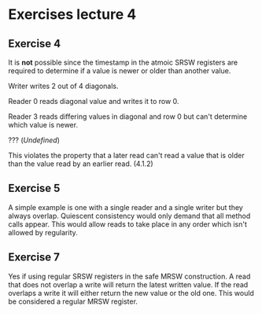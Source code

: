 # Exercises lecture 4

## Exercise 4
It is **not** possible since the timestamp in the atmoic SRSW registers are required to determine if a value is newer or older than another value. 

Writer writes 2 out of 4 diagonals.

Reader 0 reads diagonal value and writes it to row 0.

Reader 3 reads differing values in diagonal and row 0 but can't determine which value is newer.

??? (*Undefined*)

This violates the property that a later read can't read a value that is older than the value read by an earlier read. (4.1.2)

## Exercise 5
A simple example is one with a single reader and a single writer but they always overlap. Quiescent consistency would only demand that all method calls appear. This would allow reads to take place in any order which isn't allowed by regularity.

## Exercise 7
Yes if using regular SRSW registers in the safe MRSW construction. A read that does not overlap a write will return the latest written value. If the read overlaps a write it will either return the new value or the old one. This would be considered a regular MRSW register.